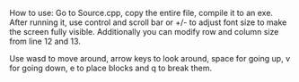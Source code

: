 How to use:
Go to Source.cpp, copy the entire file, compile it to an exe. After running it, use control and scroll bar or +/- to adjust font size to make the screen fully visible.
Additionally you can modify row and column size from line 12 and 13.

Use wasd to move around, arrow keys to look around, space for going up, v for going down, e to place blocks and q to break them.
